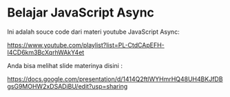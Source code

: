 # Belajar JavaScript Async

Ini adalah souce code dari materi youtube JavaScript Async:

https://www.youtube.com/playlist?list=PL-CtdCApEFH-I4CD6km3BcXqrhWAkY4et

Anda bisa melihat slide materinya disini :

https://docs.google.com/presentation/d/1414Q2ftlWYHmrHQ48UH4BKJfDBgsG9MOHW2xDSADiBU/edit?usp=sharing
